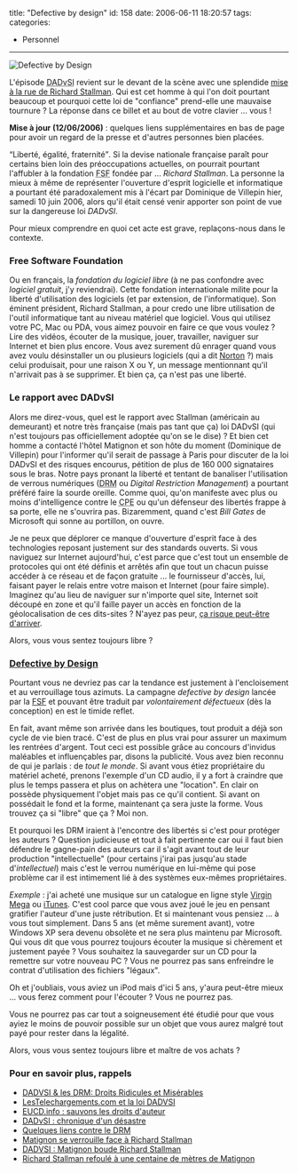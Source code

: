 title: "Defective by design"
id: 158
date: 2006-06-11 18:20:57
tags: 
categories: 
- Personnel
---

![Defective by Design](https://oncletom.io/images/Internet/defective-by-design.png)

L'épisode <acronym title="Droit d'Auteur et aux Droits Voisins dans la Société de l'Information">DADvSI</acronym> revient sur le devant de la scène avec une splendide [mise à la rue de Richard Stallman](http://www.pcinpact.com/actu/news/29352-Matignon-se-verrouille-face-a-Richard-Stallm.htm). Qui est cet homme à qui l'on doit pourtant beaucoup et pourquoi cette loi de "confiance" prend-elle une mauvaise tournure ? La réponse dans ce billet et au bout de votre clavier ... vous !

**Mise à jour (12/06/2006)** : quelques liens supplémentaires en bas de page pour avoir un regard de la presse et d'autres personnes bien placées.

<!--more-->

<q>Liberté, égalité, fraternité</q>. Si la devise nationale française paraît pour certains bien loin des préoccupations actuelles, on pourrait pourtant l'affubler à la fondation <acronym title="Free Software Foundation">FSF</acronym> fondée par ... _Richard Stallman_. La personne la mieux à même de représenter l'ouverture d'esprit logicielle et informatique a pourtant été paradoxalement mis à l'écart par Dominique de Villepin hier, samedi 10 juin 2006, alors qu'il était censé venir apporter son point de vue sur la dangereuse loi _DADvSI_.

Pour mieux comprendre en quoi cet acte est grave, replaçons-nous dans le contexte.

### Free Software Foundation

Ou en français, la _fondation du logiciel libre_ (à ne pas confondre avec _logiciel gratuit_, j'y reviendrai). Cette fondation internationale milite pour la liberté d'utilisation des logiciels (et par extension, de l'informatique). Son éminent président, Richard Stallman, a pour credo une libre utilisation de l'outil informatique tant au niveau matériel que logiciel. Vous qui utilisez votre PC, Mac ou PDA, vous aimez pouvoir en faire ce que vous voulez ? Lire des vidéos, écouter de la musique, jouer, travailler, naviguer sur Internet et bien plus encore. Vous avez surement dû enrager quand vous avez voulu désinstaller un ou plusieurs logiciels (qui a dit [Norton](http://www.symantec.com/fr/fr/home_homeoffice/products/overview.jsp?pcid=is&pvid=nav2006) ?) mais celui produisait, pour une raison X ou Y, un message mentionnant qu'il n'arrivait pas à se supprimer. Et bien ça, ça n'est pas une liberté.

### Le rapport avec DADvSI

Alors me direz-vous, quel est le rapport avec Stallman (américain au demeurant) et notre très française (mais pas tant que ça) loi DADvSI (qui n'est toujours pas officiellement adoptée qu'on se le dise) ? Et bien cet homme a contacté l'hôtel Matignon et son hôte du moment (Dominique de Villepin) pour l'informer qu'il serait de passage à Paris pour discuter de la loi DADvSI et des risques encourus, pétition de plus de 160 000 signataires sous le bras. Notre pays pronant la liberté et tentant de banaliser l'utilisation de verrous numériques (<acronym title="Digital Right Management">DRM</acronym> ou _Digital Restriction Management_) a pourtant préféré faire la sourde oreille. Comme quoi, qu'on manifeste avec plus ou moins d'intelligence contre le <acronym title="Contrat Première Embauche">CPE</acronym> ou qu'un défenseur des libertés frappe à sa porte, elle ne s'ouvrira pas. Bizaremment, quand c'est _Bill Gates_ de Microsoft qui sonne au portillon, on ouvre.

Je ne peux que déplorer ce manque d'ouverture d'esprit face à des technologies reposant justement sur des standards ouverts. Si vous naviguez sur Internet aujourd'hui, c'est parce que c'est tout un ensemble de protocoles qui ont été définis et arrêtés afin que tout un chacun puisse accéder à ce réseau et de façon gratuite ... le fournisseur d'accès, lui, faisant payer le relais entre votre maison et Internet (pour faire simple). Imaginez qu'au lieu de naviguer sur n'importe quel site, Internet soit découpé en zone et qu'il faille payer un accès en fonction de la géolocalisation de ces dits-sites ? N'ayez pas peur, [ça risque peut-être d'arriver](http://www.pcinpact.com/actu/news/29007-Une-loi-americaine-pour-la-neutralite-du-Net.htm).

Alors, vous vous sentez toujours libre ?

### [Defective by Design](http://www.defectivebydesign.org/)

Pourtant vous ne devriez pas car la tendance est justement à l'encloisement et au verrouillage tous azimuts. La campagne _defective by design_ lancée par la [FSF](http://www.fsf.org/) et pouvant être traduit par _volontairement défectueux_ (dès la conception) en est le timide reflet.

En fait, avant même son arrivée dans les boutiques, tout produit a déjà son cycle de vie bien tracé. C'est de plus en plus vrai pour assurer un maximum les rentrées d'argent. Tout ceci est possible grâce au concours d'invidus maléables et influençables par, disons la publicité. Vous avez bien reconnu de qui je parlais : de _tout le monde_. Si avant vous étiez propriétaire du matériel acheté, prenons l'exemple d'un CD audio, il y a fort à craindre que plus le temps passera et plus on achètera une "location". En clair on possède physiquement l'objet mais pas ce qu'il contient. Si avant on possédait le fond et la forme, maintenant ça sera juste la forme. Vous trouvez ça si "libre" que ça ? Moi non.

Et pourquoi les DRM iraient à l'encontre des libertés si c'est pour protéger les auteurs ? Question judicieuse et tout à fait pertinente car oui il faut bien défendre le gagne-pain des auteurs car il s'agit avant tout de leur production "intellectuelle" (pour certains j'irai pas jusqu'au stade d'_intellectuel_) mais c'est le verrou numérique en lui-même qui pose problème car il est intimement lié à des systèmes eux-mêmes propriétaires.

_Exemple_ : j'ai acheté une musique sur un catalogue en ligne style [Virgin Mega](http://www.virginmega.fr/) ou [iTunes](http://www.apple.com/fr/itunes/). C'est cool parce que vous avez joué le jeu en pensant gratifier l'auteur d'une juste rétribution. Et si maintenant vous pensiez ... à vous tout simplement. Dans 5 ans (et même surement avant), votre Windows XP sera devenu obsolète et ne sera plus maintenu par Microsoft. Qui vous dit que vous pourrez toujours écouter la musique si chèrement et justement payée ? Vous souhaitez la sauvegarder sur un CD pour la remettre sur votre nouveau PC ? Vous ne pourrez pas sans enfreindre le contrat d'utilisation des fichiers "légaux".

Oh et j'oubliais, vous aviez un iPod mais d'ici 5 ans, y'aura peut-être mieux ... vous ferez comment pour l'écouter ? Vous ne pourrez pas.

Vous ne pourrez pas car tout a soigneusement été étudié pour que vous ayiez le moins de pouvoir possible sur un objet que vous aurez malgré tout payé pour rester dans la légalité.

Alors, vous vous sentez toujours libre et maître de vos achats ?

### Pour en savoir plus, rappels

*   [DADVSI & les DRM: Droits Ridicules et Misérables](https://oncletom.io/2006/03/16/dadvsi-drm-droits-ridicules-et-miserables/)
*   [LesTelechargements.com et la loi DADVSI](https://oncletom.io/2006/03/05/lestelechargementscom-et-la-loi-dadvsi/)
*   [EUCD.info : sauvons les droits d'auteur](http://www.eucd.info/)
*   [DADvSI : chronique d'un désastre](http://standblog.org/blog/2006/03/17/93114708-dadvsi-chronique-d-un-desastre)
*   [Quelques liens contre le DRM](http://standblog.org/blog/2006/06/12/93114827-quelques-liens-contre-le-drm)
*   [Matignon se verrouille face à Richard Stallman](http://www.couchet.org/blog/index.php?2006/06/10/164-dadvsi-matignon-se-verrouille-face-a-richard-stallman)
*   [DADVSI : Matignon boude Richard Stallman](http://www.neteco.com/article_20060609174613_dadvsi_matignon_boude_richard_stallman.html)
*   [Richard Stallman refoulé à une centaine de mètres de Matignon](http://www.vnunet.fr/actualite/tpepme_-_business/vie_publique/20060609011)